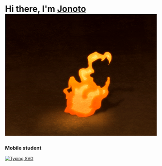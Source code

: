 # Hi there, I'm [Jonoto](https://jonoto2.github.io/home) ![](image/TIkr.gif) 
### Mobile student
[![Typing SVG](https://readme-typing-svg.herokuapp.com?color=%2336BCF7&lines=lolа)](https://git.io/typing-svg)
